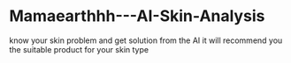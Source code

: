# Mamaearthhh---AI-Skin-Analysis
know your skin problem and get solution from the AI it will recommend you the suitable product for your skin type 
